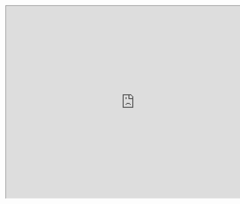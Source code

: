<iframe src="https://pollev-embeds.com/surveys/47k4PVBr897cNbFz8b6mz/respond" width="800px" height="600px"></iframe>